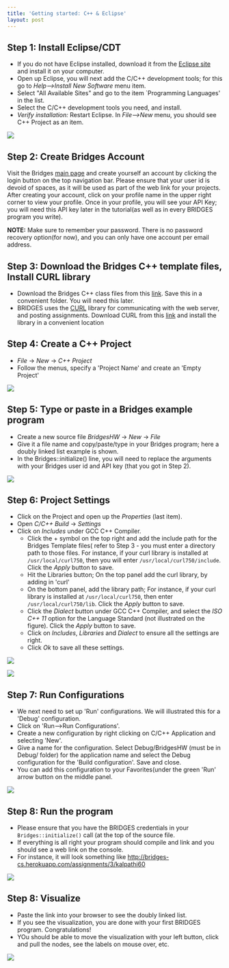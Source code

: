 ```yaml
---
title: 'Getting started: C++ & Eclipse'
layout: post
---
```


## Step 1: Install Eclipse/CDT

*   If you do not have Eclipse installed, download it from the [Eclipse site](http://www.eclipse.org/) and install it on your computer.
*   Open up Eclipse, you will next add the C/C++ development tools; for this go to _Help-->Install New Software_ menu item.
*   Select "All Available Sites" and go to the item \`Programming Languages' in the list.
*   Select the C/C++ development tools you need, and install.
*   _Verify installation:_ Restart Eclipse. In _File-->New_ menu, you should see C++ Project as an item.

![](/doc/getting-started/cxx/cdt_install.png)

## Step 2: Create Bridges Account

Visit the Bridges [main page](http://bridgesuncc.github.io) and create yourself an account by clicking the login button on the top navigation bar. Please ensure that your user id is devoid of spaces, as it will be used as part of the web link for your projects. After creating your account, click on your profile name in the upper right corner to view your profile. Once in your profile, you will see your API Key; you will need this API key later in the tutorial(as well as in every BRIDGES program you write). 

**NOTE:** Make sure to remember your password. There is no password recovery option(for now), and you can only have one account per email address.

## Step 3: Download the Bridges C++ template files, Install CURL library

*   Download the Bridges C++ class files from this [link](/sw/bridges-cxx-2.3.4.zip). Save this in a convenient folder. You will need this later.
*   BRIDGES uses the [CURL](https://curl.haxx.se) library for communicating with the web server, and posting assignments. Download CURL from this [link](https://curl.haxx.se/download.html) and install the library in a convenient location

## Step 4: Create a C++ Project

*   _File_ -> _New_ -> _C++ Project_
*   Follow the menus, specify a 'Project Name' and create an 'Empty Project'

![](/doc/getting-started/cxx/new_proj.png)

## Step 5: Type or paste in a Bridges example program

*   Create a new source file _BridgesHW_ -> _New_ -> _File_
*   Give it a file name and copy/paste/type in your Bridges program; here a doubly linked list example is shown.
*   In the Bridges::initialize() line, you will need to replace the arguments with your Bridges user id and API key (that you got in Step 2).

![](/doc/getting-started/cxx/program.png)

## Step 6: Project Settings

*   Click on the Project and open up the _Properties_ (last item).
*   Open _C/C++ Build_ -> _Settings_
*   Click on _Includes_ under GCC C++ Compiler.
    *   Click the + symbol on the top right and add the include path for the Bridges Template files( refer to Step 3 - you must enter a directory path to those files. For instance, if your curl library is installed at `/usr/local/curl750`, then you will enter `/usr/local/curl750/include`. Click the _Apply_ button to save.
    *   Hit the Libraries button; On the top panel add the curl library, by adding in 'curl'
    *   On the bottom panel, add the library path; For instance, if your curl library is installed at `/usr/local/curl750`, then enter `/usr/local/curl750/lib`. Click the _Apply_ button to save.
    *   Click the _Dialect_ button under GCC C++ Compiler, and select the _ISO C++ 11_ option for the Language Standard (not illustrated on the figure). Click the _Apply_ button to save.
    *   Click on _Includes_, _Libraries_ and _Dialect_ to ensure all the settings are right.
    *   Click _Ok_ to save all these settings.

![](/doc/getting-started/cxx/includes.png)

![](/doc/getting-started/cxx/library.png)

## Step 7: Run Configurations

*   We next need to set up 'Run' configurations. We will illustrated this for a 'Debug' configuration.
*   Click on 'Run-->Run Configurations'.
*   Create a new configuration by right clicking on C/C++ Application and selecting 'New'.
*   Give a name for the configuration. Select Debug/BridgesHW (must be in Debug/ folder) for the application name and select the Debug configuration for the 'Build configuration'. Save and close.
*   You can add this configuration to your Favorites(under the green 'Run' arrow button on the middle panel.

![](/doc/getting-started/cxx/run_config.png)

## Step 8: Run the program

*   Please ensure that you have the BRIDGES credentials in your `Bridges::initialize()` call (at the top of the source file.
*   If everything is all right your program should compile and link and you should see a web link on the console.
*   For instance, it will look something like <http://bridges-cs.herokuapp.com/assignments/3/kalpathi60>

![](/doc/getting-started/cxx/run.png)

## Step 8: Visualize

*   Paste the link into your browser to see the doubly linked list.
*   If you see the visualization, you are done with your first BRIDGES program. Congratulations!
*   YOu should be able to move the visualization with your left button, click and pull the nodes, see the labels on mouse over, etc.

![](/doc/getting-started/cxx/dllist.png)